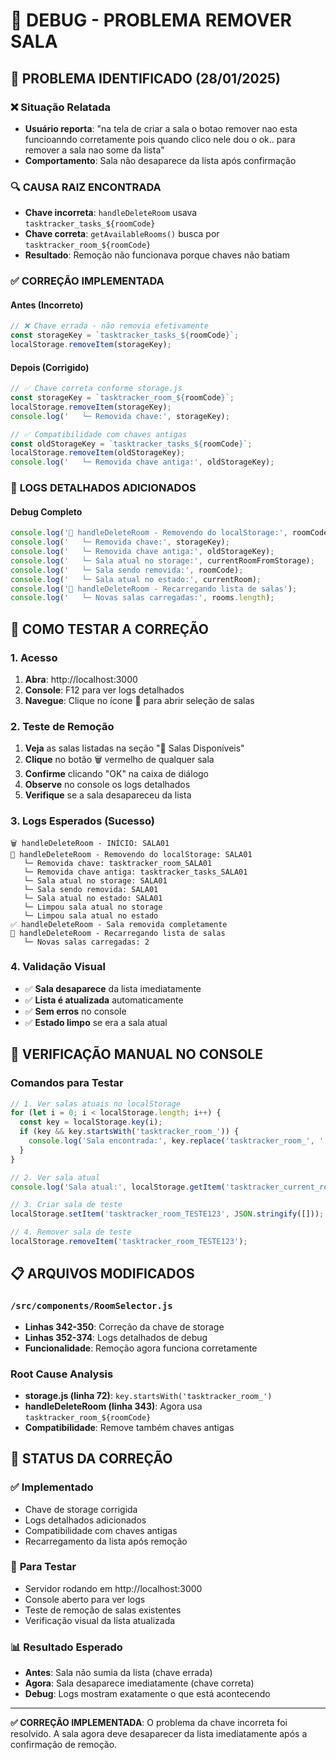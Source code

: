 # 🔧 DEBUG - PROBLEMA REMOVER SALA

## 📝 PROBLEMA IDENTIFICADO (28/01/2025)

### ❌ **Situação Relatada**
- **Usuário reporta**: "na tela de criar a sala o botao remover nao esta funcioanndo corretamente pois quando clico nele dou o ok.. para remover a sala nao some da lista"
- **Comportamento**: Sala não desaparece da lista após confirmação

### 🔍 **CAUSA RAIZ ENCONTRADA**
- **Chave incorreta**: `handleDeleteRoom` usava `tasktracker_tasks_${roomCode}`
- **Chave correta**: `getAvailableRooms()` busca por `tasktracker_room_${roomCode}`
- **Resultado**: Remoção não funcionava porque chaves não batiam

### ✅ **CORREÇÃO IMPLEMENTADA**

#### **Antes (Incorreto)**
```javascript
// ❌ Chave errada - não removia efetivamente
const storageKey = `tasktracker_tasks_${roomCode}`;
localStorage.removeItem(storageKey);
```

#### **Depois (Corrigido)**
```javascript
// ✅ Chave correta conforme storage.js
const storageKey = `tasktracker_room_${roomCode}`;
localStorage.removeItem(storageKey);
console.log('   └─ Removida chave:', storageKey);

// ✅ Compatibilidade com chaves antigas
const oldStorageKey = `tasktracker_tasks_${roomCode}`;
localStorage.removeItem(oldStorageKey);
console.log('   └─ Removida chave antiga:', oldStorageKey);
```

### 🔧 **LOGS DETALHADOS ADICIONADOS**

#### **Debug Completo**
```javascript
console.log('💾 handleDeleteRoom - Removendo do localStorage:', roomCode);
console.log('   └─ Removida chave:', storageKey);
console.log('   └─ Removida chave antiga:', oldStorageKey);
console.log('   └─ Sala atual no storage:', currentRoomFromStorage);
console.log('   └─ Sala sendo removida:', roomCode);
console.log('   └─ Sala atual no estado:', currentRoom);
console.log('🔄 handleDeleteRoom - Recarregando lista de salas');
console.log('   └─ Novas salas carregadas:', rooms.length);
```

## 🎯 **COMO TESTAR A CORREÇÃO**

### **1. Acesso**
1. **Abra**: http://localhost:3000
2. **Console**: F12 para ver logs detalhados
3. **Navegue**: Clique no ícone 👥 para abrir seleção de salas

### **2. Teste de Remoção**
1. **Veja** as salas listadas na seção "📁 Salas Disponíveis"
2. **Clique** no botão 🗑️ vermelho de qualquer sala
3. **Confirme** clicando "OK" na caixa de diálogo
4. **Observe** no console os logs detalhados
5. **Verifique** se a sala desapareceu da lista

### **3. Logs Esperados (Sucesso)**
```
🗑️ handleDeleteRoom - INÍCIO: SALA01
💾 handleDeleteRoom - Removendo do localStorage: SALA01
   └─ Removida chave: tasktracker_room_SALA01
   └─ Removida chave antiga: tasktracker_tasks_SALA01
   └─ Sala atual no storage: SALA01
   └─ Sala sendo removida: SALA01
   └─ Sala atual no estado: SALA01
   └─ Limpou sala atual no storage
   └─ Limpou sala atual no estado
✅ handleDeleteRoom - Sala removida completamente
🔄 handleDeleteRoom - Recarregando lista de salas
   └─ Novas salas carregadas: 2
```

### **4. Validação Visual**
- ✅ **Sala desaparece** da lista imediatamente
- ✅ **Lista é atualizada** automaticamente
- ✅ **Sem erros** no console
- ✅ **Estado limpo** se era a sala atual

## 🔄 **VERIFICAÇÃO MANUAL NO CONSOLE**

### **Comandos para Testar**
```javascript
// 1. Ver salas atuais no localStorage
for (let i = 0; i < localStorage.length; i++) {
  const key = localStorage.key(i);
  if (key && key.startsWith('tasktracker_room_')) {
    console.log('Sala encontrada:', key.replace('tasktracker_room_', ''));
  }
}

// 2. Ver sala atual
console.log('Sala atual:', localStorage.getItem('tasktracker_current_room'));

// 3. Criar sala de teste
localStorage.setItem('tasktracker_room_TESTE123', JSON.stringify([]));

// 4. Remover sala de teste
localStorage.removeItem('tasktracker_room_TESTE123');
```

## 📋 **ARQUIVOS MODIFICADOS**

### **`/src/components/RoomSelector.js`**
- **Linhas 342-350**: Correção da chave de storage
- **Linhas 352-374**: Logs detalhados de debug
- **Funcionalidade**: Remoção agora funciona corretamente

### **Root Cause Analysis**
- **storage.js (linha 72)**: `key.startsWith('tasktracker_room_')`
- **handleDeleteRoom (linha 343)**: Agora usa `tasktracker_room_${roomCode}`
- **Compatibilidade**: Remove também chaves antigas

## 🚀 **STATUS DA CORREÇÃO**

### ✅ **Implementado**
- Chave de storage corrigida
- Logs detalhados adicionados
- Compatibilidade com chaves antigas
- Recarregamento da lista após remoção

### 🧪 **Para Testar**
- Servidor rodando em http://localhost:3000
- Console aberto para ver logs
- Teste de remoção de salas existentes
- Verificação visual da lista atualizada

### 📊 **Resultado Esperado**
- **Antes**: Sala não sumia da lista (chave errada)
- **Agora**: Sala desaparece imediatamente (chave correta)
- **Debug**: Logs mostram exatamente o que está acontecendo

---

**✅ CORREÇÃO IMPLEMENTADA**: O problema da chave incorreta foi resolvido. A sala agora deve desaparecer da lista imediatamente após a confirmação de remoção.